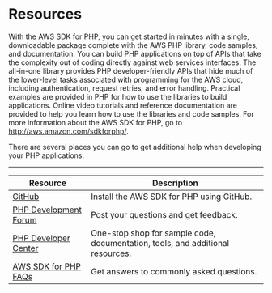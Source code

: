 # Resources<a name="create_deploy_PHP.tools"></a>

With the AWS SDK for PHP, you can get started in minutes with a single, downloadable package complete with the AWS PHP library, code samples, and documentation\. You can build PHP applications on top of APIs that take the complexity out of coding directly against web services interfaces\. The all\-in\-one library provides PHP developer\-friendly APIs that hide much of the lower\-level tasks associated with programming for the AWS cloud, including authentication, request retries, and error handling\. Practical examples are provided in PHP for how to use the libraries to build applications\. Online video tutorials and reference documentation are provided to help you learn how to use the libraries and code samples\. For more information about the AWS SDK for PHP, go to [http://aws\.amazon\.com/sdkforphp/](http://aws.amazon.com/sdkforphp/)\. 

There are several places you can go to get additional help when developing your PHP applications: 


****  

|  Resource  |  Description  | 
| --- | --- | 
|  [GitHub](https://github.com/amazonwebservices/aws-sdk-for-php/)  | Install the AWS SDK for PHP using GitHub\.  | 
|  [PHP Development Forum](https://forums.aws.amazon.com/forum.jspa?forumID=80)  | Post your questions and get feedback\.  | 
|  [PHP Developer Center](http://aws.amazon.com/php/)  | One\-stop shop for sample code, documentation, tools, and additional resources\. | 
|  [AWS SDK for PHP FAQs](http://docs.aws.amazon.com/aws-sdk-php/guide/latest/faq.html)  | Get answers to commonly asked questions\. | 